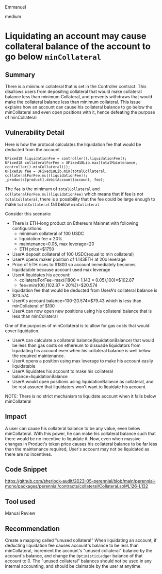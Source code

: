 Emmanuel

medium

# Liquidating an account may cause collateral balance of the account to go below `minCollateral`

## Summary
There is a minimum collateral that is set in the Controller contract. This disallows users from depositing collateral that would make collateral balance less than minimum Collateral, and prevents withdraws that would make the collateral balance less than minimum collateral.
This issue explains how an account can cause his collateral balance to go below the minCollateral and even open positions with it, hence defeating the purpose of minCollateral

## Vulnerability Detail
Here is how the protocol calculates the liquidation fee that would be deducted from the account.
```solidity
UFixed18 liquidationFee = controller().liquidationFee();
UFixed18 collateralForFee = UFixed18Lib.max(totalMaintenance, controller().minCollateral());
UFixed18 fee = UFixed18Lib.min(totalCollateral, collateralForFee.mul(liquidationFee)); 
_products[product].debitAccount(account, fee);
```
The `fee` is the minimum of `totalCollateral` and `collateralForFee.mul(liquidationFee)` which means that if fee is not `totalCollateral`, there is a possibility that the fee could be large enough to make `totalCollateral` fall below `minCollateral`

Consider this scenario:
- There is ETH-long product on Ethereum Mainnet with following configurations:
    - minimum collateral of 100 USDC
    - liquidation fee = 20%
    - maintenance=0.05, max leverage=20
    - ETH price=$1750
- UserA deposit collateral of 100 USDC(equal to min collateral)
- UserA opens maker position of 1.143ETH at 20x leverage
- Price of ETH rises to $1800 so account immediately becomes liquidatable because account used max leverage
- UserA liquidates his account:
    - collateralForFee=max((1800 * 1.143 * 0.05),100)=$102.87
    - fee=min(100,(102.87 * 20%))=$20.574
- liquidation fee that would be deducted from UserA's collateral balance is $20.574
- UserA's account balance=100-20.574=$79.43 which is less than minCollateral of $100
- UserA can now open new positions using his collateral balance that is less than minCollateral

One of the purposes of minCollateral is to allow for gas costs that would cover liquidation.
- UserA can calculate a collateral balance(liquidationBalance) that would be less than gas costs on ethereum to dissuade liquidators from liquidating his account even when his collateral balance is well below the required maintenance.
- UserA opens a position using max leverage to make his account easily liquidatable
- UserA liquidates his account to make his collateral balance=liquidationBalance
- UserA would open positions using liquidationBalance as collateral, and be rest assured that liquidators won't want to liquidate his account.

NOTE: There is no strict mechanism to liquidate account when it falls below minCollateral

## Impact
A user can cause his collateral balance to be any value, even below minCollateral. With this power, he can make his collateral balance such that there would be no incentive to liquidate it.
Now, even when massive changes in Product's token price causes his collateral balance to be far less than the maintenance required, User's account may not be liquidated as there are no incentives.

## Code Snippet
https://github.com/sherlock-audit/2023-05-perennial/blob/main/perennial-mono/packages/perennial/contracts/collateral/Collateral.sol#L126-L132


## Tool used

Manual Review

## Recommendation
Create a mapping called "unused collateral"
When liquidating an account, if deducting liquidation fee causes account's balance to be less than minCollateral, increment the account's "unused collateral" balance by the account's balance, and change the `OptimisticLedger` balance of that account to 0.
The "unused collateral" balances should not be used in any internal accounting, and should be claimable by the user at anytime.

